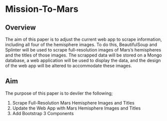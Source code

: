 # Mission-To-Mars

## Overview 

The aim of this paper is to adjust the current web app to scrape information, including all four of the hemisphere images. To do this, BeautifulSoup and Splinter will be used to scrape full-resolution images of Mars’s hemispheres and the titles of those images. The scrapped data will be stored on a Mongo database, a web application will be used to display the data, and the design of the web app will be altered to accommodate these images.

## Aim 

The purpose of this paper is to deviler the following;
  1. Scrape Full-Resolution Mars Hemisphere Images and Titles
  2. Update the Web App with Mars Hemisphere Images and Titles
  3. Add Bootstrap 3 Components
